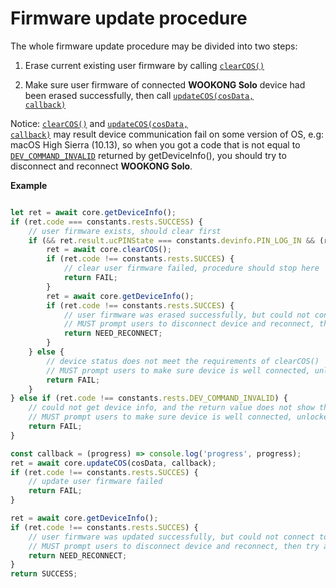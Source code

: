 # Firmware update procedure
 
The whole firmware update procedure may be divided into two steps:
1. Erase current existing user firmware by calling [<code>clearCOS()</code>](./4Functions.md#clearCOS)
   
2. Make sure user firmware of connected **WOOKONG Solo** device had been erased successfully, then call [<code>updateCOS(cosData, callback)</code>](./4Functions.md#updatecoscosdata-callback)

Notice: [<code>clearCOS()</code>](./4Functions.md#clearCOS) and [<code>updateCOS(cosData, callback)</code>](./4Functions.md#updatecoscosdata-callback) may result device communication fail on some version of OS, e.g: macOS High Sierra (10.13), so when you got a code that is not equal to [<code>DEV_COMMAND_INVALID</code>](./3core.constants.md#coreconstantsrets) returned by getDeviceInfo(), you should try to disconnect and reconnect **WOOKONG Solo**.


**Example**  
```js

let ret = await core.getDeviceInfo();
if (ret.code === constants.rests.SUCCESS) {
    // user firmware exists, should clear first
    if (&& ret.result.ucPINState === constants.devinfo.PIN_LOG_IN && (ret.result.nLcdState === constants.devinfo.LCD_NULL || ret.result.nLcdState === constants.devinfo.LCD_SHOWLOGO)) {
        ret = await core.clearCOS();
        if (ret.code !== constants.rests.SUCCES) {
            // clear user firmware failed, procedure should stop here
            return FAIL;
        }
        ret = await core.getDeviceInfo();
        if (ret.code !== constants.rests.SUCCES) {
            // user firmware was erased successfully, but could not connect to device now, 
            // MUST prompt users to disconnect device and reconnect, then try again
            return NEED_RECONNECT;
        }
    } else {
        // device status does not meet the requirements of clearCOS()
        // MUST prompt users to make sure device is well connected, unlocke the device and try again
        return FAIL;
    }    
} else if (ret.code !== constants.rests.DEV_COMMAND_INVALID) {
    // could not get device info, and the return value does not show that user firmware had been erased.
    // MUST prompt users to make sure device is well connected, unlocke the device and try again
    return FAIL;
}

const callback = (progress) => console.log('progress', progress);
ret = await core.updateCOS(cosData, callback);
if (ret.code !== constants.rests.SUCCES) {
    // update user firmware failed
    return FAIL;
}

ret = await core.getDeviceInfo();
if (ret.code !== constants.rests.SUCCES) {
    // user firmware was updated successfully, but could not connect to device now, 
    // MUST prompt users to disconnect device and reconnect, then try again
    return NEED_RECONNECT;
}
return SUCCESS;
```